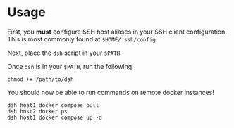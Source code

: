 # Usage
First, you **must** configure SSH host aliases in your SSH client configuration. This is most commonly found at ```$HOME/.ssh/config```.

Next, place the ```dsh``` script in your ```$PATH```.

Once ```dsh``` is in your ```$PATH```, run the following:

```
chmod +x /path/to/dsh
```

You should now be able to run commands on remote docker instances!

```
dsh host1 docker compose pull
dsh host2 docker ps
dsh host1 docker compose up -d
```
